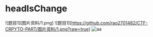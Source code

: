 # headIsChange

![题目1][图片资料/1.png]
![题目1][https://github.com/rao2701482/CTF-CRPYTO-PART/图片资料/1.png?raw=true]
![aa](http://upload-images.jianshu.io/upload_images/1874524-b9be15e31c25eba2.jpg?imageMogr2/auto-orient/strip%7CimageView2/2/w/1240)